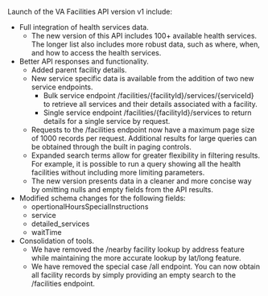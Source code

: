 Launch of the VA Facilities API version v1 include:
- Full integration of health services data. 
  - The new version of this API includes 100+ available health services. The longer list also includes more robust data, such as where, when, and how to access the health services.
- Better API responses and functionality.
  - Added parent facility details.
  - New service specific data is available from the addition of two new service endpoints.
    - Bulk service endpoint /facilities/{facilityId}/services/{serviceId} to retrieve all services and their details associated with a facility.
    - Single service endpoint /facilities/{facilityId}/services to return details for a single service by request.
  - Requests to the /facilities endpoint now have a maximum page size of 1000 records per request. Additional results for large queries can be obtained through the built in paging controls.
  - Expanded search terms allow for greater flexibility in filtering results. For example, it is possible to run a query showing all the health facilities without including more limiting parameters.
  - The new version presents data in a cleaner and more concise way by omitting nulls and empty fields from the API results.
- Modified schema changes for the following fields:
  - opertionalHoursSpecialInstructions
  - service
  - detailed_services
  - waitTime
- Consolidation of tools.
  - We have removed the /nearby facility lookup by address feature while maintaining the more accurate lookup by lat/long feature.
  - We have removed the special case /all endpoint. You can now obtain all facility records by simply providing an empty search to the /facilities endpoint.
